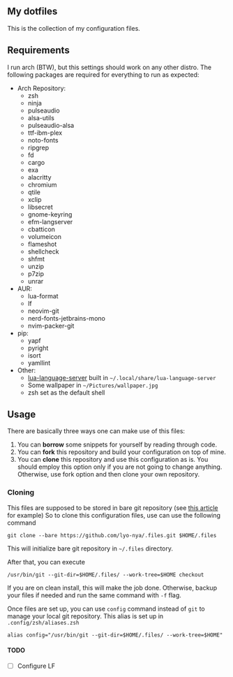 ## My dotfiles
This is the collection of my configuration files.
## Requirements
I run arch (BTW), but this settings should work on any other distro.
The following packages are required for everything to run as expected:
* Arch Repository: 
    - zsh
    - ninja
    - pulseaudio
    - alsa-utils
    - pulseaudio-alsa
    - ttf-ibm-plex
    - noto-fonts
    - ripgrep
    - fd
    - cargo
    - exa
    - alacritty
    - chromium
    - qtile
    - xclip
    - libsecret
    - gnome-keyring
    - efm-langserver
    - cbatticon
    - volumeicon
    - flameshot
    - shellcheck
    - shfmt
    - unzip
    - p7zip
    - unrar
* AUR:
    - lua-format
    - lf
    - neovim-git
    - nerd-fonts-jetbrains-mono
    - nvim-packer-git
* pip:
    - yapf
    - pyright
    - isort
    - yamllint
* Other:
    - [lua-language-server](https://github.com/sumneko/lua-language-server) built in `~/.local/share/lua-language-server`
    - Some wallpaper in `~/Pictures/wallpaper.jpg`
    - zsh set as the default shell
## Usage
There are basically three ways one can make use of this files:
1. You can **borrow** some snippets for yourself by reading through code.
2. You can **fork** this repository and build your configuration on top of mine.
3. You can **clone** this repository and use this configuration as is.
You should employ this option only if you are not going to change anything.
Otherwise, use fork option and then clone your own repository.

### Cloning
This files are supposed to be stored in bare git repository (see [this article](https://www.atlassian.com/git/tutorials/dotfiles) for example)
So to clone this configuration files, use can use the following command
```
git clone --bare https://github.com/lyo-nya/.files.git $HOME/.files
```
This will initialize bare git repository in `~/.files` directory.

After that, you can execute
```
/usr/bin/git --git-dir=$HOME/.files/ --work-tree=$HOME checkout
```
If you are on clean install, this will make the job done.
Otherwise, backup your files if needed and run the same command with `-f` flag.

Once files are set up, you can use `config` command instead of `git` to manage your local git repository.
This alias is set up in `.config/zsh/aliases.zsh`
```
alias config="/usr/bin/git --git-dir=$HOME/.files/ --work-tree=$HOME"
```

#### TODO
- [ ] Configure LF

